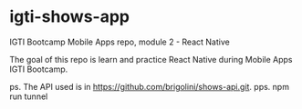 # igti-shows-app
IGTI Bootcamp Mobile Apps repo, module 2 - React Native

The goal of this repo is learn and practice React Native during Mobile Apps IGTI Bootcamp.

ps. The API used is in https://github.com/brigolini/shows-api.git.
pps. npm run tunnel